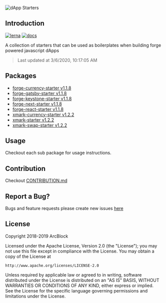 ![dApp Starters](https://www.arcblock.io/.netlify/functions/badge/?text=dApp%20Starters)

## Introduction

[![lerna](https://img.shields.io/badge/maintained%20with-lerna-cc00ff.svg)](https://lernajs.io/)
[![docs](https://img.shields.io/badge/powered%20by-arcblock-green.svg)](https://docs.arcblock.io)

A collection of starters that can be used as boilerplates when building forge powered javascript dApps

> Last updated at 3/6/2020, 10:17:05 AM

## Packages

- [forge-currency-starter v1.1.8](./packages/forge-currency-starter)
- [forge-gatsby-starter v1.1.8](./packages/forge-gatsby-starter)
- [forge-keystone-starter v1.1.8](./packages/forge-keystone-starter)
- [forge-next-starter v1.1.8](./packages/forge-next-starter)
- [forge-react-starter v1.1.8](./packages/forge-react-starter)
- [xmark-currency-starter v1.2.2](./packages/xmark-currency-starter)
- [xmark-starter v1.2.2](./packages/xmark-starter)
- [xmark-swap-starter v1.2.2](./packages/xmark-swap-starter)

## Usage

Checkout each sub package for usage instructions.

## Contribution

Checkout [CONTRIBUTION.md](./CONTRIBUTION.md)

## Report a Bug?

Bugs and feature requests please create new issues [here](https://github.com/ArcBlock/forge-dapp-starters/issues)

## License

Copyright 2018-2019 ArcBlock

Licensed under the Apache License, Version 2.0 (the "License");
you may not use this file except in compliance with the License.
You may obtain a copy of the License at

    http://www.apache.org/licenses/LICENSE-2.0

Unless required by applicable law or agreed to in writing, software
distributed under the License is distributed on an "AS IS" BASIS,
WITHOUT WARRANTIES OR CONDITIONS OF ANY KIND, either express or implied.
See the License for the specific language governing permissions and
limitations under the License.
